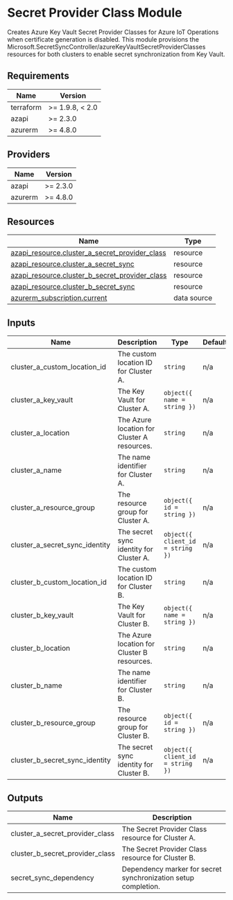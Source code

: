 <!-- BEGIN_TF_DOCS -->
<!-- markdown-table-prettify-ignore-start -->
# Secret Provider Class Module

Creates Azure Key Vault Secret Provider Classes for Azure IoT Operations
when certificate generation is disabled. This module provisions the
Microsoft.SecretSyncController/azureKeyVaultSecretProviderClasses
resources for both clusters to enable secret synchronization from Key Vault.

## Requirements

| Name | Version |
|------|---------|
| terraform | >= 1.9.8, < 2.0 |
| azapi | >= 2.3.0 |
| azurerm | >= 4.8.0 |

## Providers

| Name | Version |
|------|---------|
| azapi | >= 2.3.0 |
| azurerm | >= 4.8.0 |

## Resources

| Name | Type |
|------|------|
| [azapi_resource.cluster_a_secret_provider_class](https://registry.terraform.io/providers/Azure/azapi/latest/docs/resources/resource) | resource |
| [azapi_resource.cluster_a_secret_sync](https://registry.terraform.io/providers/Azure/azapi/latest/docs/resources/resource) | resource |
| [azapi_resource.cluster_b_secret_provider_class](https://registry.terraform.io/providers/Azure/azapi/latest/docs/resources/resource) | resource |
| [azapi_resource.cluster_b_secret_sync](https://registry.terraform.io/providers/Azure/azapi/latest/docs/resources/resource) | resource |
| [azurerm_subscription.current](https://registry.terraform.io/providers/hashicorp/azurerm/latest/docs/data-sources/subscription) | data source |

## Inputs

| Name | Description | Type | Default | Required |
|------|-------------|------|---------|:--------:|
| cluster\_a\_custom\_location\_id | The custom location ID for Cluster A. | `string` | n/a | yes |
| cluster\_a\_key\_vault | The Key Vault for Cluster A. | ```object({ name = string })``` | n/a | yes |
| cluster\_a\_location | The Azure location for Cluster A resources. | `string` | n/a | yes |
| cluster\_a\_name | The name identifier for Cluster A. | `string` | n/a | yes |
| cluster\_a\_resource\_group | The resource group for Cluster A. | ```object({ id = string })``` | n/a | yes |
| cluster\_a\_secret\_sync\_identity | The secret sync identity for Cluster A. | ```object({ client_id = string })``` | n/a | yes |
| cluster\_b\_custom\_location\_id | The custom location ID for Cluster B. | `string` | n/a | yes |
| cluster\_b\_key\_vault | The Key Vault for Cluster B. | ```object({ name = string })``` | n/a | yes |
| cluster\_b\_location | The Azure location for Cluster B resources. | `string` | n/a | yes |
| cluster\_b\_name | The name identifier for Cluster B. | `string` | n/a | yes |
| cluster\_b\_resource\_group | The resource group for Cluster B. | ```object({ id = string })``` | n/a | yes |
| cluster\_b\_secret\_sync\_identity | The secret sync identity for Cluster B. | ```object({ client_id = string })``` | n/a | yes |

## Outputs

| Name | Description |
|------|-------------|
| cluster\_a\_secret\_provider\_class | The Secret Provider Class resource for Cluster A. |
| cluster\_b\_secret\_provider\_class | The Secret Provider Class resource for Cluster B. |
| secret\_sync\_dependency | Dependency marker for secret synchronization setup completion. |
<!-- markdown-table-prettify-ignore-end -->
<!-- END_TF_DOCS -->
